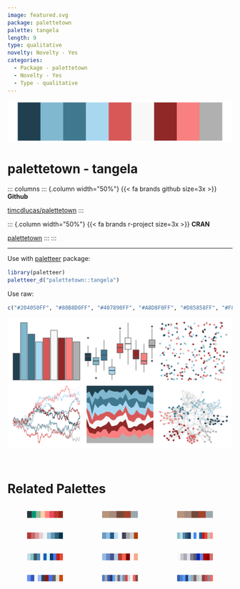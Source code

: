 ```yaml
---
image: featured.svg
package: palettetown
palette: tangela
length: 9
type: qualitative
novelty: Novelty - Yes
categories:
  - Package - palettetown
  - Novelty - Yes
  - Type - qualitative
---
```


![](featured.svg)

# palettetown - tangela 

::: columns
::: {.column width="50%"}
{{< fa brands github size=3x >}}
**Github**

[timcdlucas/palettetown](https://github.com/timcdlucas/palettetown)
:::

::: {.column width="50%"}
{{< fa brands r-project size=3x >}}
**CRAN**

[palettetown](https://CRAN.R-project.org/package=palettetown)
:::
:::

<hr> 

Use with [paletteer](https://emilhvitfeldt.github.io/paletteer/) package:

```r
library(paletteer)
paletteer_d("palettetown::tangela")
```

Use raw:

```r
c("#204050FF", "#80B8D0FF", "#407890FF", "#A8D8F0FF", "#D85858FF", "#F8F8F8FF", "#902828FF", "#F88080FF", "#B0B0B0FF")
``` 

![](examples.png) 

<br>

# Related Palettes

<div class="list" style="display: grid; grid-template-columns: auto auto auto;"> <figure class="figure">
<a href="../../awtools/a_palette/"> <img src="../../awtools/a_palette/featured.svg" style="width: 100%;" class="figure-img"></a>
</figure> <figure class="figure">
<a href="../../ButterflyColors/hamadryas_feronia/"> <img src="../../ButterflyColors/hamadryas_feronia/featured.svg" style="width: 100%;" class="figure-img"></a>
</figure> <figure class="figure">
<a href="../../ButterflyColors/hamadryas_feronia/"> <img src="../../ButterflyColors/hamadryas_feronia/featured.svg" style="width: 100%;" class="figure-img"></a>
</figure> <figure class="figure">
<a href="../../PrettyCols/RedBlues/"> <img src="../../PrettyCols/RedBlues/featured.svg" style="width: 100%;" class="figure-img"></a>
</figure> <figure class="figure">
<a href="../../palettetown/pupitar/"> <img src="../../palettetown/pupitar/featured.svg" style="width: 100%;" class="figure-img"></a>
</figure> <figure class="figure">
<a href="../../palettetown/nidorina/"> <img src="../../palettetown/nidorina/featured.svg" style="width: 100%;" class="figure-img"></a>
</figure> <figure class="figure">
<a href="../../palettetown/nidoranf/"> <img src="../../palettetown/nidoranf/featured.svg" style="width: 100%;" class="figure-img"></a>
</figure> <figure class="figure">
<a href="../../palettetown/phanpy/"> <img src="../../palettetown/phanpy/featured.svg" style="width: 100%;" class="figure-img"></a>
</figure> <figure class="figure">
<a href="../../palettetown/togetic/"> <img src="../../palettetown/togetic/featured.svg" style="width: 100%;" class="figure-img"></a>
</figure> <figure class="figure">
<a href="../../palettetown/marill/"> <img src="../../palettetown/marill/featured.svg" style="width: 100%;" class="figure-img"></a>
</figure> <figure class="figure">
<a href="../../palettetown/latios/"> <img src="../../palettetown/latios/featured.svg" style="width: 100%;" class="figure-img"></a>
</figure> <figure class="figure">
<a href="../../palettetown/metang/"> <img src="../../palettetown/metang/featured.svg" style="width: 100%;" class="figure-img"></a>
</figure> 
</div>

